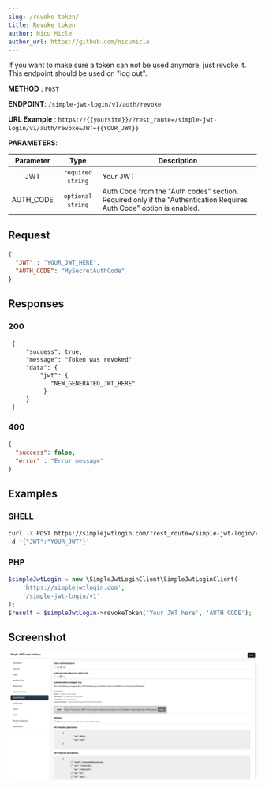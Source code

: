 ```yaml
---
slug: /revoke-token/
title: Revoke token
author: Nicu Micle
author_url: https://github.com/nicumicle
---
```


If you want to make sure a token can not be used anymore, just revoke it. This endpoint should be used on "log out".

**METHOD** : `POST`

**ENDPOINT**: `/simple-jwt-login/v1/auth/revoke`

**URL Example** : `https://{{yoursite}}/?rest_route=/simple-jwt-login/v1/auth/revoke&JWT={{YOUR_JWT}}`

**PARAMETERS**:

| Parameter       |   Type           |   Description|
| :-------------: | :--------------: | ------------ |
|   JWT  | `required` `string` | Your JWT |
| AUTH_CODE | `optional` `string` | Auth Code from the "Auth codes" section. Required only if the "Authentication Requires Auth Code" option is enabled.|

## Request

```json
{
  "JWT" : "YOUR_JWT_HERE",
  "AUTH_CODE": "MySecretAuthCode"
}
```

## Responses

### 200
```
 {
     "success": true,
     "message": "Token was revoked"
     "data": {
         "jwt": {
            "NEW_GENERATED_JWT_HERE"
          }
     }
 }
```

### 400

```json
{
  "success": false,
  "error" : "Error message"
}
```


## Examples

### SHELL

```bash
curl -X POST https://simplejwtlogin.com/?rest_route=/simple-jwt-login/v1/auth/revoke \
-d '{"JWT":"YOUR_JWT"}'
```

### PHP

```php
$simpleJwtLogin = new \SimpleJwtLoginClient\SimpleJwtLoginClient(
    'https://simplejwtlogin.com',
    '/simple-jwt-login/v1'
); 
$result = $simpleJwtLogin->revokeToken('Your JWT here', 'AUTH CODE');
```


## Screenshot

![](https://github.com/nicumicle/simple-jwt-login/blob/master/wordpress.org/assets/screenshot-7.png?raw=true)
